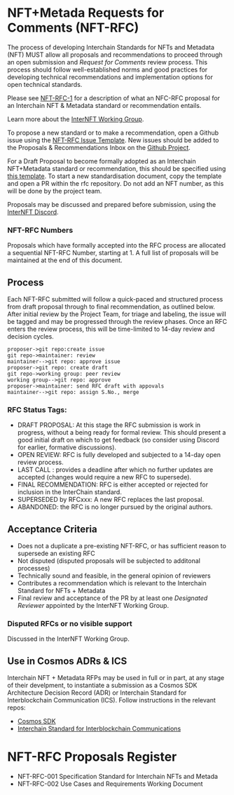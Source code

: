 # NFT+Metada Requests for Comments (NFT-RFC)
The process of developing Interchain Standards for NFTs and Metadata (NFT) MUST allow all proposals and recommendations to proceed through an open submission and *Request for Comments* review process.
This process should follow well-established norms and good practices for developing technical recommendations and implementation options for open technical standards.

Please see [NFT-RFC-1](https://github.com/interNFT/nft-rfc/blob/main/nft-rfc-001_Standard.md) for a description of what an NFC-RFC proposal for an Interchain NFT & Metadata standard or recommendation entails.

Learn more about the [InterNFT Working Group](https://internft.org).

To propose a new standard or to make a recommendation, open a Github issue using the [NFT-RFC Issue Template](https://github.com/interNFT/rfc/issues/new?assignees=&labels=RFC&template=rfc-issue.md&title=).
New issues should be added to the Proposals & Recommendations Inbox on the [Github Project](https://github.com/orgs/interNFT/projects/3).  

For a Draft Proposal to become formally adopted as an Interchain NFT+Metadata standard or recommendation, this should be specified using [this template](https://github.com/interNFT/rfc/blob/main/0000-template.md).
To start a new standardisation document, copy the template and open a PR within the rfc repository.
Do not add an NFT number, as this will be done by the project team.

Proposals may be discussed and prepared before submission, using the [InterNFT Discord](https://discuss.internft.org/).

### NFT-RFC Numbers
Proposals which have formally accepted into the RFC process are allocated a sequential NFT-RFC Number, starting at 1.
A full list of proposals will be maintained at the end of this document.

## Process
Each NFT-RFC submitted will follow a quick-paced and structured process from draft proposal through to final recommendation, as outlined below.
After initial review by the Project Team, for triage and labeling, the issue will be tagged and may be progressed through the review phases.
Once an RFC enters the review process, this will be time-limited to 14-day review and decision cycles.

```sequence
proposer->git repo:create issue
git repo->maintainer: review
maintainer-->git repo: approve issue
proposer->git repo: create draft
git repo->working group: peer review
working group-->git repo: approve
proposer->maintainer: send RFC draft with appovals
maintainer-->git repo: assign S.No., merge
```

### RFC Status Tags:
* DRAFT PROPOSAL: At this stage the RFC submission is work in progress, without a being ready for formal review. This should present a good initial draft on which to get feedback (so consider using Discord for earlier, formative discussions).
* OPEN REVIEW: RFC is fully developed and subjected to a 14-day open review process.
* LAST CALL <date for the last call>: provides a deadline after which no further updates are accepted (changes would require a new RFC to supersede).
* FINAL RECOMMENDATION: RFC is either accepted or rejected for inclusion in the InterChain standard.
* SUPERSEDED by RFCxxx: A new RFC replaces the last proposal.
* ABANDONED: the RFC is no longer pursued by the original authors.

## Acceptance Criteria
* Does not a duplicate a pre-existing NFT-RFC, or has sufficient reason to supersede an existing RFC
* Not disputed (disputed proposals will be subjected to additonal processes)
* Technically sound and feasible, in the general opinion of reviewers
* Contributes a recommendation which is relevant to the Interchain Standard for NFTs + Metadata
* Final review and acceptance of the PR by at least one *Designated Reviewer* appointed by the InterNFT Working Group.

### Disputed RFCs or no visible support
Discussed in the InterNFT Working Group.

## Use in Cosmos ADRs & ICS
Interchain NFT + Metadata RFPs may be used in full or in part, at any stage of their develpment, to instantiate a submission as a Cosmos SDK Architecture Decision Record (ADR) or Interchain Standard for Interblockchain Communication (ICS). Follow instructions in the relevant repos:
* [Cosmos SDK](https://github.com/cosmos/cosmos-sdk/tree/master/docs/architecture)
* [Interchain Standard for Interblockchain Communications](https://github.com/cosmos/ics)

# NFT-RFC Proposals Register

* NFT-RFC-001 Specification Standard for Interchain NFTs and Metada
* NFT-RFC-002 Use Cases and Requirements Working Document
